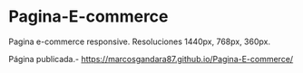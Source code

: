# Pagina-E-commerce
Pagina e-commerce responsive. Resoluciones 1440px, 768px, 360px.

Página publicada.-
https://marcosgandara87.github.io/Pagina-E-commerce/

